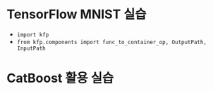# TensorFlow MNIST 실습
- `import kfp`
- `from kfp.components import func_to_container_op, OutputPath, InputPath`

# CatBoost 활용 실습